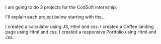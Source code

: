 I am going to do 3 projects for the CodSoft internship.

I'll explain each project below starting with the...

I created a calculator using JS, Html and css.
I created a Coffee landing page using Html and css.
I created a responsive Portfolio using Html and css.